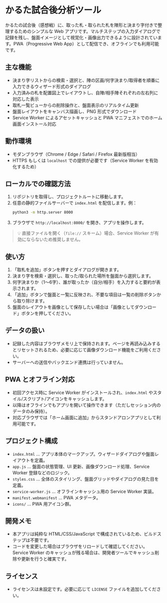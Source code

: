 # かるた試合後分析ツール

かるたの試合後（感想戦）に、取った札・取られた札を陣形と決まり字付きで整理するためのシンプルな Web アプリです。マルチステップの入力ダイアログで記録を残し、盤面イメージとして視覚化・画像出力できるように設計されています。PWA（Progressive Web App）として配信でき、オフラインでも利用可能です。

## 主な機能
- 決まり字リストからの検索・選択と、陣の区画/何字決まり/取得者を順番に入力できるウィザード形式のダイアログ
- 入力済みの札を配置図上でレイアウトし、自陣/相手陣それぞれの左右列に対応した表示
- 取札一覧ビューからの削除操作と、盤面表示のリアルタイム更新
- 盤面レイアウトをキャンバス描画し、PNG 形式でダウンロード
- Service Worker によるアセットキャッシュと PWA マニフェストでのホーム画面インストール対応

## 動作環境
- モダンブラウザ（Chrome / Edge / Safari / Firefox 最新版相当）
- HTTPS もしくは `localhost` での提供が必要です（Service Worker を有効化するため）

## ローカルでの確認方法
1. リポジトリを取得し、プロジェクトルートに移動します。
2. 任意の静的ファイルサーバーで `index.html` を配信します。例：
   ```bash
   python3 -m http.server 8000
   ```
3. ブラウザで `http://localhost:8000/` を開き、アプリを操作します。

> 💡 直接ファイルを開く（`file://` スキーム）場合、Service Worker が有効にならないため推奨しません。

## 使い方
1. 「取札を追加」ボタンを押すとダイアログが開きます。
2. 決まり字を検索・選択し、取った/取られた場所を盤面から選択します。
3. 何字決まりか（1〜6字）、誰が取ったか（自分/相手）を入力すると要約が表示されます。
4. 「追加」ボタンで盤面と一覧に反映され、不要な項目は一覧の削除ボタンから取り除けます。
5. 盤面のレイアウトを画像として保存したい場合は「画像としてダウンロード」ボタンを押してください。

## データの扱い
- 記録した内容はブラウザメモリ上で保持されます。ページを再読み込みするとリセットされるため、必要に応じて画像ダウンロード機能をご利用ください。
- サーバーへの送信やバックエンド連携は行っていません。

## PWA とオフライン対応
- 初回アクセス時に Service Worker がインストールされ、`index.html` やスタイル/スクリプト/アイコンをキャッシュします。
- 以降はオフラインでもアプリを開いて操作できます（ただしセッション内のデータのみ保持）。
- 対応ブラウザでは「ホーム画面に追加」からスタンドアロンアプリとして利用可能です。

## プロジェクト構成
- `index.html` … アプリ本体のマークアップ。ウィザードダイアログや盤面レイアウトを定義。
- `app.js` … 盤面の状態管理、UI 更新、画像ダウンロード処理、Service Worker 登録などのロジック。
- `styles.css` … 全体のスタイリング、盤面グリッドやダイアログの見た目を定義。
- `service-worker.js` … オフラインキャッシュ用の Service Worker 実装。
- `manifest.webmanifest` … PWA メタデータ。
- `icons/` … PWA 用アイコン群。

## 開発メモ
- 本アプリは純粋な HTML/CSS/JavaScript で構成されているため、ビルドステップは不要です。
- コードを変更した場合はブラウザをリロードして確認してください。Service Worker のキャッシュが残る場合は、開発者ツールでキャッシュ削除や更新を行うと確実です。

## ライセンス
- ライセンスは未設定です。必要に応じて `LICENSE` ファイルを追加してください。
